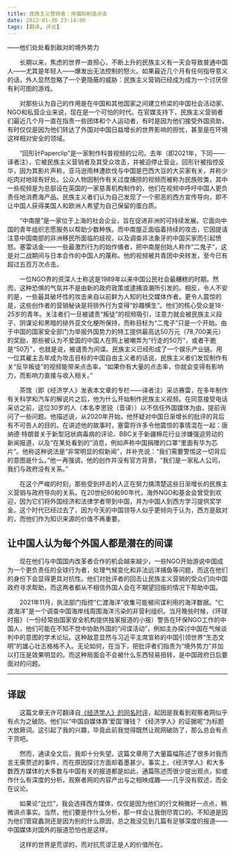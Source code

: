 ```yaml
---
title: 民族主义营销者：用偏执制造点击
date: 2022-01-30 23:14:00
tags: [翻译, 评论]
---
```

——他们处处看到敌对的境外势力
<!--more-->

　　长期以来，焦虑的世界一直担心，不断上升的民族主义有一天会导致普通中国人——尤其是年轻人——爆发出无法控制的怒火。如果最近几个月有任何指导意义的话，外人显然忽略了一个更隐蔽的威胁：民族主义营销已经成为成为一个讨厌但有利可图的游戏。

　　对那些认为自己的作用是在中国和其他国家之间建立桥梁的中国社会活动家、NGO和私营企业来说，现在是一个可怕的时代。在官媒支持下，民族主义营销者们最近几个月一直在指责一些团体和个人运动者，有时是因为他们接受外国资助，有时仅仅是因为他们转达了外国对中国日益增长的世界影响的担忧，甚至是在环境这样相对安全的领域。

　　“回形针Paperclip”是一家制作科普视频的公司。去年（即2021年，下同——译者注），它被民族主义营销者及其受众攻击，并被迫停止营业。回形针被指控反华，因为其影片声称，亚马逊雨林遭砍伐与中国是巴西大豆的大买家有关，并称少吃肉对地球有好处。公众人物因制作有关过度捕捞的视频而被称为民族败类，其中一些视频是为总部设在英国的一家慈善机构制作的，他们在视频中呼吁中国人更负责任地消费海产品。民族主义者们认为自己发现了一个邪恶的西方宣传导向，即不让中国人获得美国人和欧洲人希望为自己保留的蛋白质。

　　“中南屋”是一家位于上海的社会企业，旨在促进非洲的可持续发展。它面向中国的青年组织志愿服务以帮助少数种族。而中南屋正面临着持续的攻击，它因提请注意中国南部的非洲移民所面临的歧视，以及调查非法象牙的中国买家而引起愤怒。塞雷话金——一些最激烈行为的始作俑者，把中南屋创始人称作“二鬼子”，这是对二战期间与日本合作的中国人的蔑称。他的视频被共青团中央转发，至今已有超过五百万次点击。

　　一位NGO界的资深人士称这是1989年以来中国公民社会最糟糕的时期。然而，这种恐惧的气氛并不是由新的政府政策或逮捕浪潮所引发的。相反，令人不安的是，一些最具破坏性的攻击来自以前鲜为人知的社交媒体作者。更令人震惊的是，这些创作者的营销秘诀是将排外行为变得“妙趣横生”。他们的核心受众是18-25岁的青年。关注者们一旦被谴责“叛徒”的视频吸引，注意力就会被民族主义段子、阴谋论和黑暗的排外亚文化梗所保持，而称目标为“二鬼子”只是一个开始。由于中国的国家安全部门为举报外国势力的特工提供最高达50万元（78,700美元）的奖励，那些被认为不爱国的中国人在网上被嘲弄为“行走的50万”，或者干脆是“50万”，也就是说，被谴责为间谍。民族主义已经形成了一个娱乐产业链。用一位其雇主去年成为攻击目标的中国自由主义者的话说，民族主义者们发现制作有关“反华叛徒”的视频能带来点击率，“如果你有大量的点击率，你就会变得有影响力，而影响力直接与收入相关。”

　　茶馆（即《经济学人》发表本文章的专栏——译者注）采访赛雷，在多年制作有关科学和汽车的解说片之后，他为什么开始制作民族主义视频。在同意接受电话采访之前，这位30岁的人（本名李思锐（音译））以不信任外国媒体为由，提前询问了一些问题。他描述说，从2020年开始，他怀疑对中国日渐增长的批评的背后有不可告人的目的。在讲述他的故事时，塞雷将许多令他震惊的事情混在一起：唐纳德·特朗普关于新型冠状病毒病的评论、BBC关于新疆棉花行业涉嫌强迫劳动的新闻报道，以及“在某处看到的”消息，例如声称中国捐赠的口罩“里面有华为芯片”。他称这种说法是“非常明显的假新闻”，并补充说：“我们需要警惕这一切背后的意图是什么。”他一再强调，他的创作并没有官方背景，“我们是一家私人公司，我们与政府没有关系。”

　　在这个严峻的时刻，那些受到抨击的人正在努力搞清楚这些日渐增长的民族主义营销与政府导向的关系。在20世纪80和90年代，海外NGO和基金会曾受到欢迎，因为它们将外国经济和法律学者带到中国，并为中国人到西方学习提供奖学金。这个时代已经过去了，因为今天的中国领导人似乎更倾向于认为，西方是敌对的，而他们作为知识来源的价值不再重要。

## 让中国人认为每个外国人都是潜在的间谍

　　现在他们与中国国内改革者合作的机会越来越少，一些NGO开始游说中国成为一个更负责任的全球行为者，处理气候变化和非法远洋捕鱼等问题，而这在他们的身份下会显得更具对抗性。他们对批评者的回击让民族主义营销的受众们向中国政府寻求帮助，而这两者都从不相信外国人会在不期望回报的情况下帮助中国。

　　2021年11月，执法部门指控“仁渡海洋”收集可能被间谍利用的海洋数据。“仁渡海洋”是一个调查中国海岸线周围海洋污染的非营利组织。当月晚些时候，《环球时报》（一份经常由国家安全机构提供独家报道的小报）警告在环保NGO工作的中国人，他们可能在不知不觉中协助外国的“间谍活动”，例如主办探讨中国在气候谈判中的意图的学术论坛。这种敌意显然与习近平主席宣称的中国引领世界“生态文明”的雄心壮志格格不入。无论如何，在当下，把批评者们指责为“境外势力”并加以打压是效果明显的。而这种局面会不会被什么东西轻易扭转，是中国政府日后要面对的问题。

---

## 译跋

　　这篇文章无许可翻译自[《经济学人》的同名时评](https://www.economist.com/china/2022/01/08/chinas-online-nationalists-turn-paranoia-into-clickbait)，起因是我看到观察者网似乎有点为之破防。他们以“中国自媒体靠‘爱国’赚钱？《经济学人》的证据呢”为标题大放厥词。这引起了我的兴趣，毕竟此前我觉得既然让观网破防了，那么总会有点干货吧。


　　然而，通读全文后，我却十分失望。这篇文章用了大量篇幅陈述了很多对我而言无需赘述的事件，而在原因探讨方面却着墨甚少。事实上，《经济学人》和大多数西方媒体的大多数与中国有关的报道都是如此，通篇陈述而很少提出观点，抑或作什么有深度的分析。观察者网的内容产出与之相映成趣——几乎没有叙述，而全在议论。

　　如果论“比烂”，我会选择西方媒体，仅仅是因为他们的行文稍微好一点点，稍微讲点事实。当然，他们要是作什么分析，那一样会让我倒尽胃口的。不知道是因为他们管窥蠡测还是因为别的什么原因，总之我没见到几篇有足够深度的报道——中国媒体对国外的报道恐怕也是这样。

　　这样的世界是荒谬的，而对抗荒谬正是人的价值所在。